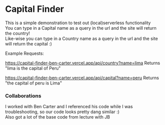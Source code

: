 # Capital Finder
This is a simple demonstration to test out (local)serverless functionality   
You can type in a Capital name as a query in the url and the site will return the country!   
Like-wise you can type in a Country name as a query in the url and the site will return the capital :)   

Example Requests:  

https://capital-finder-ben-carter.vercel.app/api/country?name=lima Returns "lima is the capital of Peru"  

https://capital-finder-ben-carter.vercel.app/api/capital?name=peru Returns "the capital of peru is Lima"  


### Collaborations
I worked with Ben Carter and I referenced his code while I was troubleshooting, so our code looks pretty dang similar :)  
Also got a lot of the base code from lecture with JB  

